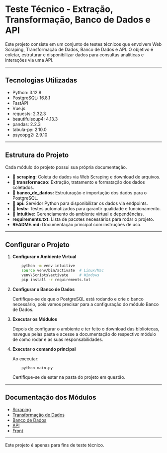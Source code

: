 # Teste Técnico - Extração, Transformação, Banco de Dados e API

Este projeto consiste em um conjunto de testes técnicos que envolvem Web Scraping, Transformação de Dados, Banco de Dados e API. O objetivo é coletar, estruturar e disponibilizar dados para consultas analíticas e interações via uma API.

---

## Tecnologias Utilizadas

- Python: 3.12.8
- PostgreSQL: 16.8.1
- FastAPI
- Vue.js
- requests: 2.32.3
- beautifulsoup4: 4.13.3
- pandas: 2.2.3
- tabula-py: 2.10.0
- psycopg2: 2.9.10

---

## Estrutura do Projeto

Cada módulo do projeto possui sua própria documentação.

- 📂 **scraping:** Coleta de dados via Web Scraping e download de arquivos.
- 📂 **transformacao:** Extração, tratamento e formatação dos dados coletados.
- 📂 **banco_de_dados:** Estruturação e importação dos dados para o PostgreSQL.
- 📂 **api:** Servidor Python para disponibilizar os dados via endpoints.
- 📂 **tests:** Testes automatizados para garantir qualidade e funcionamento.
- 📂 **intuitive:** Gerenciamento do ambiente virtual e dependências.
- **requirements.txt:** Lista de pacotes necessários para rodar o projeto.
- **README.md:** Documentação principal com instruções de uso.

---

## Configurar o Projeto

1. **Configurar o Ambiente Virtual**

    ```bash
        python -m venv intuitive
        source venv/bin/activate  # Linux/Mac
        venv\Scripts\activate     # Windows
        pip install -r requirements.txt
    ```

2. **Configurar o Banco de Dados**

    Certifique-se de que o PostgreSQL está rodando e crie o banco necessário, pois vamos precisar para a configuração do módulo Banco de Dados.

3. **Executar os Módulos**

    Depois de configurar o ambiente e ter feito o download das bibliotecas, navegue pelas pasta e acesse a documentação do respectivo módulo de como rodar e as suas responsabilidades.

4. **Executar o comando principal**

    Ao executar:

    ```
        python main.py
    ```
    Certifique-se de estar na pasta do projeto em questão.

---

## Documentação dos Módulos

- [Scraping](scraping/README.md)
- [Transformação de Dados](transformacao/README.md)
- [Banco de Dados](banco_de_dados/README.md)
- [API](api/README.md)
- [Front](intuitiveFront/README.md)

---

Este projeto é apenas para fins de teste técnico.